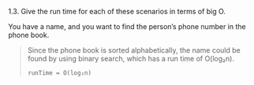 1.3. Give the run time for each of these scenarios in terms of big O.

You have a name, and you want to find the person’s phone number in the phone book.

> Since the phone book is sorted alphabetically, the name could be found by using binary search, which has a run time of O(log₂n).
> 
> ```
> runTime = O(log₂n)
> ```
>
> 
